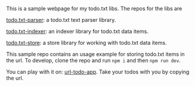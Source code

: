 This is a sample webpage for my todo.txt libs. The repos for the libs are 

[todo.txt-parser](https://github.com/ochuzor/todo.txt-parser):  a todo.txt text parser library.

[todo.txt-indexer](https://github.com/ochuzor/todo.txt-indexer): an indexer library for todo.txt data items.

[todo.txt-store](https://github.com/ochuzor/todo.txt-store): a store library for working with todo.txt data items. 

This sample repo contains an usage example for storing todo.txt items in the url. To develop, clone the repo and run ```npm i``` and then ```npm run dev```.

You can play with it on: [url-todo-app](https://url-todo-app.surge.sh/). Take your todos with you by copying the url.
